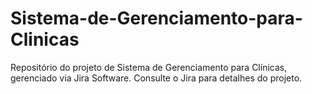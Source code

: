 # Sistema-de-Gerenciamento-para-Clinicas
Repositório do projeto de Sistema de Gerenciamento para Clínicas, gerenciado via Jira Software. Consulte o Jira para detalhes do projeto.
